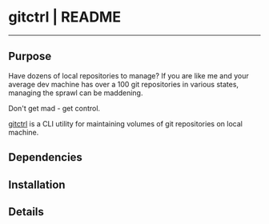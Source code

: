 # gitctrl | README

* * *

## Purpose

Have dozens of local repositories to manage?  If you are like me and your average dev machine has over a 100 git repositories in various states, managing the sprawl can be maddening.

Don't get mad - get control.

[gitctrl](https://github.com/fstab50/gitctrl) is a CLI utility for maintaining volumes of git repositories on local machine.


## Dependencies



## Installation


## Details
